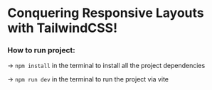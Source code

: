 # Conquering Responsive Layouts with TailwindCSS!


### How to run project:
-> `npm install` in the terminal to install all the project dependencies

-> `npm run dev` in the terminal to run the project via vite
